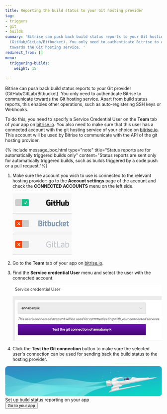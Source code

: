 ```yaml
---
title: Reporting the build status to your Git hosting provider
tag:
- triggers
- git
- builds
summary: 'Bitrise can push back build status reports to your Git hosting provider
  (GitHub/GitLab/Bitbucket). You only need to authenticate Bitrise to communicate
  towards the Git hosting service. '
redirect_from: []
menu:
  triggering-builds:
    weight: 15

---
```

Bitrise can push back build status reports to your Git provider (GitHub/GitLab/Bitbucket). You only need to authenticate Bitrise to communicate towards the Git hosting service. Apart from build status reports, this enables other operations, such as auto-registering SSH keys or Webhooks.

To do this, you need to specify a Service Credential User on the **Team** tab of your app on [bitrise.io](https://www.bitrise.io). You also need to make sure that this user has a connected account with the git hosting service of your choice on [bitrise.io](https://www.bitrise.io). This account will be used by Bitrise to communicate with the API of the git hosting provider.

{% include message_box.html type="note" title="Status reports are for automatically triggered builds only" content="Status reports are sent only for automatically triggered builds, such as builds triggered by a code push or a pull request."%}

1. Make sure the account you wish to use is connected to the relevant hosting provider: go to the **Account settings** page of the account and check the **CONNECTED ACCOUNTS** menu on the left side.

   ![](/img/connected-accounts.png)
2. Go to the **Team** tab of your app on [bitrise.io](https://www.bitrise.io).
3. Find the **Service credential User** menu and select the user with the connected account.

   ![](/img/service-credential-user.png)
4. Click the **Test the Git connection** button to make sure the selected user's connection can be used for sending back the build status to the hosting provider.

<div class="banner"> <img src="/assets/images/banner-bg-888x170.png" style="border: none;"> <div class="deploy-text">Set up build status reporting on your app</div> <a target="_blank" href="https://app.bitrise.io/dashboard/builds"><button class="button">Go to your app</button></a> </div>
